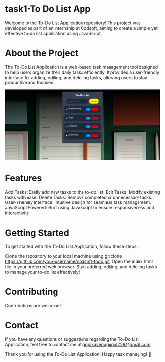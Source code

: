 # task1-To Do List App
Welcome to the To-Do List Application repository! This project was developed as part of an internship at Codsoft, aiming to create a simple yet effective to-do list application using JavaScript.

# About the Project
The To-Do List Application is a web-based task management tool designed to help users organize their daily tasks efficiently. It provides a user-friendly interface for adding, editing, and deleting tasks, allowing users to stay productive and focused.


![screenshot](to-do-list.png)



# Features
Add Tasks: Easily add new tasks to the to-do list.
Edit Tasks: Modify existing tasks with ease.
Delete Tasks: Remove completed or unnecessary tasks.
User-Friendly Interface: Intuitive design for seamless task management.
JavaScript Powered: Built using JavaScript to ensure responsiveness and interactivity.

# Getting Started
To get started with the To-Do List Application, follow these steps:

Clone the repository to your local machine using git clone https://github.com/your-username/codsoft-todo.git.
Open the index.html file in your preferred web browser.
Start adding, editing, and deleting tasks to manage your to-do list effectively!

# Contributing
Contributions are welcome!
# Contact
If you have any questions or suggestions regarding the To-Do List Application, feel free to contact me at gopikavenugopal229@gmail.com

Thank you for using the To-Do List Application! Happy task managing! 🚀
